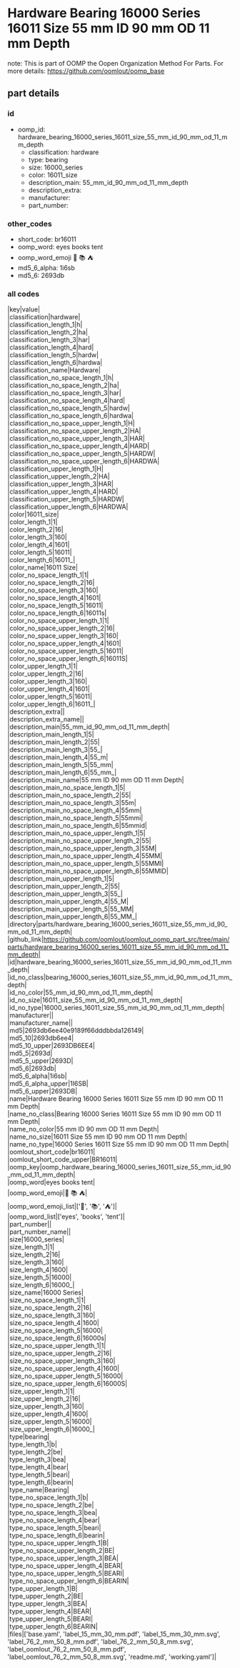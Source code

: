 # Hardware Bearing 16000 Series 16011 Size 55 mm ID 90 mm OD 11 mm Depth  

note: This is part of OOMP the Oopen Organization Method For Parts. For more details: https://github.com/oomlout/oomp_base

##  part details





### id
* oomp_id: hardware_bearing_16000_series_16011_size_55_mm_id_90_mm_od_11_mm_depth
  * classification: hardware
  * type: bearing
  * size: 16000_series
  * color: 16011_size
  * description_main: 55_mm_id_90_mm_od_11_mm_depth
  * description_extra: 
  * manufacturer: 
  * part_number: 

### other_codes
* short_code: br16011
* oomp_word: eyes books tent
* oomp_word_emoji :eyes: :books: :tent:
* md5_6_alpha: 1i6sb
* md5_6: 2693db

### all codes 
|key|value|  
|classification|hardware|  
|classification_length_1|h|  
|classification_length_2|ha|  
|classification_length_3|har|  
|classification_length_4|hard|  
|classification_length_5|hardw|  
|classification_length_6|hardwa|  
|classification_name|Hardware|  
|classification_no_space_length_1|h|  
|classification_no_space_length_2|ha|  
|classification_no_space_length_3|har|  
|classification_no_space_length_4|hard|  
|classification_no_space_length_5|hardw|  
|classification_no_space_length_6|hardwa|  
|classification_no_space_upper_length_1|H|  
|classification_no_space_upper_length_2|HA|  
|classification_no_space_upper_length_3|HAR|  
|classification_no_space_upper_length_4|HARD|  
|classification_no_space_upper_length_5|HARDW|  
|classification_no_space_upper_length_6|HARDWA|  
|classification_upper_length_1|H|  
|classification_upper_length_2|HA|  
|classification_upper_length_3|HAR|  
|classification_upper_length_4|HARD|  
|classification_upper_length_5|HARDW|  
|classification_upper_length_6|HARDWA|  
|color|16011_size|  
|color_length_1|1|  
|color_length_2|16|  
|color_length_3|160|  
|color_length_4|1601|  
|color_length_5|16011|  
|color_length_6|16011_|  
|color_name|16011 Size|  
|color_no_space_length_1|1|  
|color_no_space_length_2|16|  
|color_no_space_length_3|160|  
|color_no_space_length_4|1601|  
|color_no_space_length_5|16011|  
|color_no_space_length_6|16011s|  
|color_no_space_upper_length_1|1|  
|color_no_space_upper_length_2|16|  
|color_no_space_upper_length_3|160|  
|color_no_space_upper_length_4|1601|  
|color_no_space_upper_length_5|16011|  
|color_no_space_upper_length_6|16011S|  
|color_upper_length_1|1|  
|color_upper_length_2|16|  
|color_upper_length_3|160|  
|color_upper_length_4|1601|  
|color_upper_length_5|16011|  
|color_upper_length_6|16011_|  
|description_extra||  
|description_extra_name||  
|description_main|55_mm_id_90_mm_od_11_mm_depth|  
|description_main_length_1|5|  
|description_main_length_2|55|  
|description_main_length_3|55_|  
|description_main_length_4|55_m|  
|description_main_length_5|55_mm|  
|description_main_length_6|55_mm_|  
|description_main_name|55 mm ID 90 mm OD 11 mm Depth|  
|description_main_no_space_length_1|5|  
|description_main_no_space_length_2|55|  
|description_main_no_space_length_3|55m|  
|description_main_no_space_length_4|55mm|  
|description_main_no_space_length_5|55mmi|  
|description_main_no_space_length_6|55mmid|  
|description_main_no_space_upper_length_1|5|  
|description_main_no_space_upper_length_2|55|  
|description_main_no_space_upper_length_3|55M|  
|description_main_no_space_upper_length_4|55MM|  
|description_main_no_space_upper_length_5|55MMI|  
|description_main_no_space_upper_length_6|55MMID|  
|description_main_upper_length_1|5|  
|description_main_upper_length_2|55|  
|description_main_upper_length_3|55_|  
|description_main_upper_length_4|55_M|  
|description_main_upper_length_5|55_MM|  
|description_main_upper_length_6|55_MM_|  
|directory|parts/hardware_bearing_16000_series_16011_size_55_mm_id_90_mm_od_11_mm_depth|  
|github_link|https://github.com/oomlout/oomlout_oomp_part_src/tree/main/parts/hardware_bearing_16000_series_16011_size_55_mm_id_90_mm_od_11_mm_depth|  
|id|hardware_bearing_16000_series_16011_size_55_mm_id_90_mm_od_11_mm_depth|  
|id_no_class|bearing_16000_series_16011_size_55_mm_id_90_mm_od_11_mm_depth|  
|id_no_color|55_mm_id_90_mm_od_11_mm_depth|  
|id_no_size|16011_size_55_mm_id_90_mm_od_11_mm_depth|  
|id_no_type|16000_series_16011_size_55_mm_id_90_mm_od_11_mm_depth|  
|manufacturer||  
|manufacturer_name||  
|md5|2693db6ee40e9189f66dddbbda126149|  
|md5_10|2693db6ee4|  
|md5_10_upper|2693DB6EE4|  
|md5_5|2693d|  
|md5_5_upper|2693D|  
|md5_6|2693db|  
|md5_6_alpha|1i6sb|  
|md5_6_alpha_upper|1I6SB|  
|md5_6_upper|2693DB|  
|name|Hardware Bearing 16000 Series 16011 Size 55 mm ID 90 mm OD 11 mm Depth|  
|name_no_class|Bearing 16000 Series 16011 Size 55 mm ID 90 mm OD 11 mm Depth|  
|name_no_color|55 mm ID 90 mm OD 11 mm Depth|  
|name_no_size|16011 Size 55 mm ID 90 mm OD 11 mm Depth|  
|name_no_type|16000 Series 16011 Size 55 mm ID 90 mm OD 11 mm Depth|  
|oomlout_short_code|br16011|  
|oomlout_short_code_upper|BR16011|  
|oomp_key|oomp_hardware_bearing_16000_series_16011_size_55_mm_id_90_mm_od_11_mm_depth|  
|oomp_word|eyes books tent|  
|oomp_word_emoji|:eyes: :books: :tent:|  
|oomp_word_emoji_list|[':eyes:', ':books:', ':tent:']|  
|oomp_word_list|['eyes', 'books', 'tent']|  
|part_number||  
|part_number_name||  
|size|16000_series|  
|size_length_1|1|  
|size_length_2|16|  
|size_length_3|160|  
|size_length_4|1600|  
|size_length_5|16000|  
|size_length_6|16000_|  
|size_name|16000 Series|  
|size_no_space_length_1|1|  
|size_no_space_length_2|16|  
|size_no_space_length_3|160|  
|size_no_space_length_4|1600|  
|size_no_space_length_5|16000|  
|size_no_space_length_6|16000s|  
|size_no_space_upper_length_1|1|  
|size_no_space_upper_length_2|16|  
|size_no_space_upper_length_3|160|  
|size_no_space_upper_length_4|1600|  
|size_no_space_upper_length_5|16000|  
|size_no_space_upper_length_6|16000S|  
|size_upper_length_1|1|  
|size_upper_length_2|16|  
|size_upper_length_3|160|  
|size_upper_length_4|1600|  
|size_upper_length_5|16000|  
|size_upper_length_6|16000_|  
|type|bearing|  
|type_length_1|b|  
|type_length_2|be|  
|type_length_3|bea|  
|type_length_4|bear|  
|type_length_5|beari|  
|type_length_6|bearin|  
|type_name|Bearing|  
|type_no_space_length_1|b|  
|type_no_space_length_2|be|  
|type_no_space_length_3|bea|  
|type_no_space_length_4|bear|  
|type_no_space_length_5|beari|  
|type_no_space_length_6|bearin|  
|type_no_space_upper_length_1|B|  
|type_no_space_upper_length_2|BE|  
|type_no_space_upper_length_3|BEA|  
|type_no_space_upper_length_4|BEAR|  
|type_no_space_upper_length_5|BEARI|  
|type_no_space_upper_length_6|BEARIN|  
|type_upper_length_1|B|  
|type_upper_length_2|BE|  
|type_upper_length_3|BEA|  
|type_upper_length_4|BEAR|  
|type_upper_length_5|BEARI|  
|type_upper_length_6|BEARIN|  
|files|['base.yaml', 'label_15_mm_30_mm.pdf', 'label_15_mm_30_mm.svg', 'label_76_2_mm_50_8_mm.pdf', 'label_76_2_mm_50_8_mm.svg', 'label_oomlout_76_2_mm_50_8_mm.pdf', 'label_oomlout_76_2_mm_50_8_mm.svg', 'readme.md', 'working.yaml']|  
